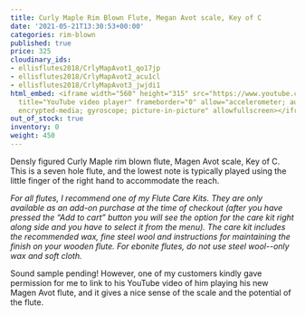 ```yaml
---
title: Curly Maple Rim Blown Flute, Megan Avot scale, Key of C
date: '2021-05-21T13:30:53+00:00'
categories: rim-blown
published: true
price: 325
cloudinary_ids:
- ellisflutes2018/CrlyMapAvot1_qo17jp
- ellisflutes2018/CrlyMapAvot2_acu1cl
- ellisflutes2018/CrlyMapAvot3_jwjdi1
html_embed: <iframe width="560" height="315" src="https://www.youtube.com/embed/hCh03T0Kddk"
  title="YouTube video player" frameborder="0" allow="accelerometer; autoplay; clipboard-write;
  encrypted-media; gyroscope; picture-in-picture" allowfullscreen></iframe>
out_of_stock: true
inventory: 0
weight: 450
---
```


Densly figured Curly Maple rim blown flute, Magen Avot scale, Key of C.  This is a seven hole flute, and the lowest note is typically played using the little finger of the right hand to accommodate the reach.

*For all flutes, I recommend one of my Flute Care Kits.  They are only available as an add-on purchase at the time of checkout (after you have pressed the “Add to cart” button you will see the option for the care kit right along side and you have to select it from the menu). The care kit includes the recommended wax, fine steel wool and instructions for maintaining the finish on your wooden flute.  For ebonite flutes, do not use steel wool--only wax and soft cloth.*

Sound sample pending!  However, one of my customers kindly gave permission for me to link to his YouTube video of him playing his new Magen Avot flute, and it gives a nice sense of the scale and the potential of the flute.